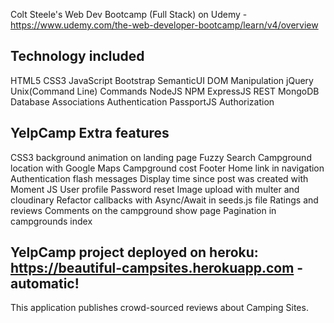 Colt Steele's Web Dev Bootcamp (Full Stack) on Udemy - https://www.udemy.com/the-web-developer-bootcamp/learn/v4/overview

## Technology included 
HTML5
CSS3
JavaScript
Bootstrap
SemanticUI
DOM Manipulation
jQuery
Unix(Command Line) Commands
NodeJS
NPM
ExpressJS
REST
MongoDB
Database Associations
Authentication
PassportJS
Authorization

## YelpCamp Extra features

CSS3 background animation on landing page 
Fuzzy Search 
Campground location with Google Maps
Campground cost 
Footer 
Home link in navigation 
Authentication flash messages 
Display time since post was created with Moment JS 
User profile 
Password reset 
Image upload with multer and cloudinary
Refactor callbacks with Async/Await in seeds.js file
Ratings and reviews
Comments on the campground show page
Pagination in campgrounds index

## YelpCamp project deployed on heroku: https://beautiful-campsites.herokuapp.com -automatic!
This application publishes crowd-sourced reviews about Camping Sites.
